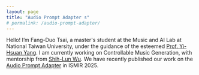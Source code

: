 ```yaml
---
layout: page
title: "Audio Prompt Adapter s"
# permalink: /audio-prompt-adapter/
---
```


Hello! I’m Fang-Duo Tsai, a master's student at the Music and AI Lab at National Taiwan University, under the guidance of the esteemed [Prof. Yi-Hsuan Yang](https://www.ee.ntu.edu.tw/profile1.php?id=1090726). I am currently working on Controllable Music Generation, with mentorship from [Shih-Lun Wu](https://slseanwu.github.io/). We have recently published our work on the [Audio Prompt Adapter](https://young-almond-689.notion.site/Audio-Prompt-Adapter-fbbfeb0608664f61a6bf894d56e85820) in ISMIR 2025.
